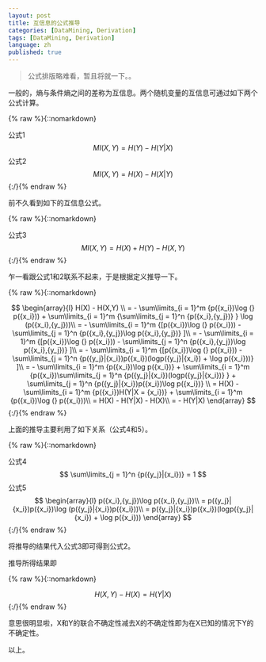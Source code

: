 ```yaml
---
layout: post
title: 互信息的公式推导
categories: [DataMining, Derivation]
tags: [DataMining, Derivation]
language: zh
published: true
---
```


> 公式排版略难看，暂且将就一下。。

一般的，熵与条件熵之间的差称为互信息。两个随机变量的互信息可通过如下两个公式计算。

{% raw %}{::nomarkdown}
    <div>
    公式1
    $$ MI(X,Y) = H(Y) - H(Y|X) $$
    </div>
    <div>
    公式2
    $$ MI(X,Y) = H(X) - H(X|Y) $$
    </div>
{:/}{% endraw %}

前不久看到如下的互信息公式。

{% raw %}{::nomarkdown}
    <div>
    公式3
    $$ MI(X,Y) = H(X) + H(Y) - H(X,Y) $$
    </div>
{:/}{% endraw %}

乍一看跟公式1和2联系不起来，于是根据定义推导一下。

{% raw %}{::nomarkdown}
    <div>
    $$ \begin{array}{l}
H(X) - H(X,Y) \\
 =  - \sum\limits_{i = 1}^m {p({x_i})\log (} p({x_i})) + \sum\limits_{i = 1}^m {\sum\limits_{j = 1}^n {p({x_i},{y_j})} } \log (p({x_i},{y_j}))\\
 =  - \sum\limits_{i = 1}^m {[p({x_i})\log (} p({x_i})) - \sum\limits_{j = 1}^n {p({x_i},{y_j})\log p({x_i},{y_j})} ]\\
 =  - \sum\limits_{i = 1}^m {[p({x_i})\log (} p({x_i})) - \sum\limits_{j = 1}^n {p({x_i},{y_j})\log p({x_i},{y_j})} ]\\
 =  - \sum\limits_{i = 1}^m {[p({x_i})\log (} p({x_i})) - \sum\limits_{j = 1}^n {p({y_j}|{x_i})p({x_i})(logp({y_j}|{x_i}) + \log p({x_i}))} ]\\
 =  - \sum\limits_{i = 1}^m {p({x_i})\log p({x_i})}  + \sum\limits_{i = 1}^m {p({x_i})\sum\limits_{j = 1}^n {p({y_j}|{x_i})(logp({y_j}|{x_i})} }  + \sum\limits_{j = 1}^n {p({y_j}|{x_i})p({x_i})\log p({x_i})} \\
 = H(X) - \sum\limits_{i = 1}^m {p({x_i})H(Y|X = {x_i})}  + \sum\limits_{i = 1}^m {p({x_i})\log (} p({x_i}))\\
 = H(X) - H(Y|X) - H(X)\\
 =  - H(Y|X)
\end{array} $$
    </div>
{:/}{% endraw %}

上面的推导主要利用了如下关系（公式4和5）。

{% raw %}{::nomarkdown}
    <div>
    公式4
    $$ \sum\limits_{j = 1}^n {p({y_j}|{x_i})} = 1 $$ 
    公式5
    $$ \begin{array}{l}
p({x_i},{y_j})\log p({x_i},{y_j})\\
 = p({y_j}|{x_i})p({x_i})\log (p({y_j}|{x_i})p({x_i}))\\
 = p({y_j}|{x_i})p({x_i})(logp({y_j}|{x_i}) + \log p({x_i}))
\end{array} $$
    </div>
{:/}{% endraw %}


将推导的结果代入公式3即可得到公式2。

推导所得结果即

{% raw %}{::nomarkdown}
    <div>
    $$ H(X,Y) - H(X) = H(Y|X) $$
    </div>
{:/}{% endraw %}

意思很明显啦，X和Y的联合不确定性减去X的不确定性即为在X已知的情况下Y的不确定性。

以上。


